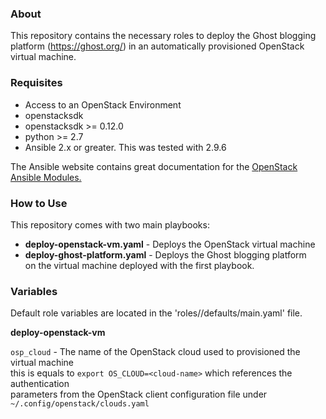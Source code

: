 ### About
This repository contains the necessary roles to deploy the Ghost blogging  
platform (https://ghost.org/) in an automatically provisioned OpenStack  
virtual machine. 

### Requisites
- Access to an OpenStack Environment
- openstacksdk
- openstacksdk >= 0.12.0
- python >= 2.7
- Ansible 2.x or greater. This was tested with 2.9.6

The Ansible website contains great documentation for the [OpenStack Ansible Modules.](https://docs.ansible.com/ansible/latest/modules/list_of_cloud_modules.html#openstack)


### How to Use
This repository comes with two main playbooks:  

- **deploy-openstack-vm.yaml** - Deploys the OpenStack virtual machine  
- **deploy-ghost-platform.yaml** - Deploys the Ghost blogging platform   
  on the virtual machine deployed with the first playbook.

### Variables

Default role variables are located in the 'roles/<role-name>/defaults/main.yaml' file. 

**deploy-openstack-vm**  

`osp_cloud` - The name of the OpenStack cloud used to provisioned the virtual machine  
this is equals to `export OS_CLOUD=<cloud-name>` which references the authentication  
parameters from the OpenStack client configuration file under `~/.config/openstack/clouds.yaml`
